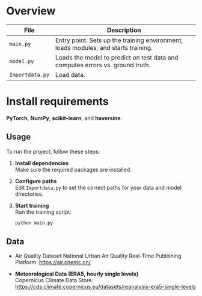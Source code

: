 # Overview

| File      | Description                                                                 |
|-----------|-----------------------------------------------------------------------------|
| `main.py` | Entry point. Sets up the training environment, loads modules, and starts training. |
| `model.py`| Loads the model to predict on test data and computes errors vs. ground truth.     |
| `Importdata.py`| Load data.     |


# Install requirements

 **PyTorch**, **NumPy**, **scikit-learn**, and **haversine**.  

## Usage

To run the project, follow these steps:

1. **Install dependencies**  
   Make sure the required packages are installed.

2. **Configure paths**  
   Edit `Importdata.py` to set the correct paths for your data and model directories.

3. **Start training**  
   Run the training script:
   ```bash
   python main.py
## Data

- Air Quality Dataset 
  National Urban Air Quality Real-Time Publishing Platform: <https://air.cnemc.cn/>

- **Meteorological Data (ERA5, hourly single levels)**  
  Copernicus Climate Data Store: <https://cds.climate.copernicus.eu/datasets/reanalysis-era5-single-levels>


